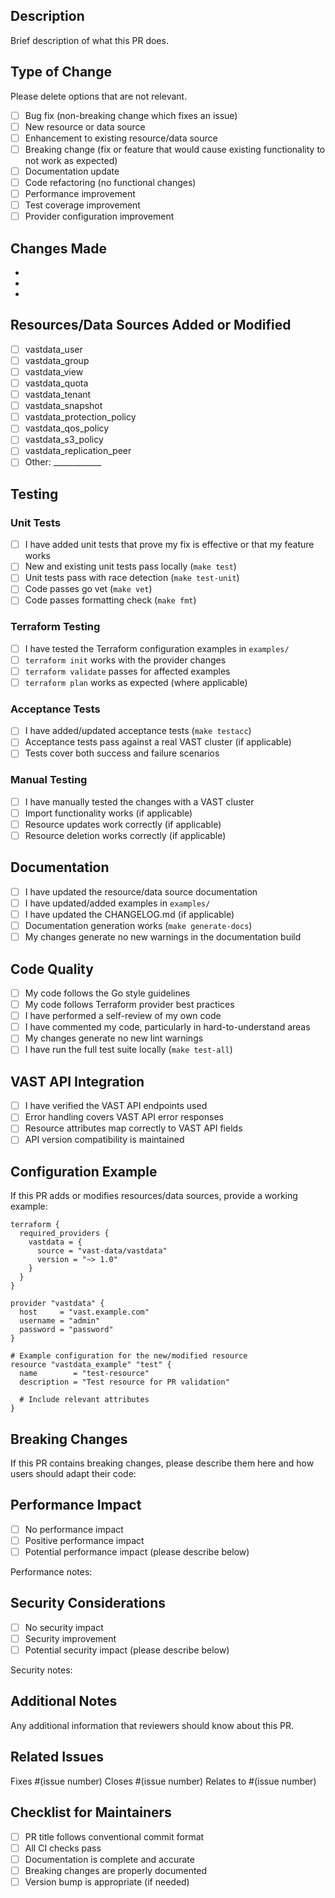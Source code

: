 ## Description

Brief description of what this PR does.

## Type of Change

Please delete options that are not relevant.

- [ ] Bug fix (non-breaking change which fixes an issue)
- [ ] New resource or data source
- [ ] Enhancement to existing resource/data source
- [ ] Breaking change (fix or feature that would cause existing functionality to not work as expected)
- [ ] Documentation update
- [ ] Code refactoring (no functional changes)
- [ ] Performance improvement
- [ ] Test coverage improvement
- [ ] Provider configuration improvement

## Changes Made

- 
- 
- 

## Resources/Data Sources Added or Modified

- [ ] vastdata_user
- [ ] vastdata_group
- [ ] vastdata_view
- [ ] vastdata_quota
- [ ] vastdata_tenant
- [ ] vastdata_snapshot
- [ ] vastdata_protection_policy
- [ ] vastdata_qos_policy
- [ ] vastdata_s3_policy
- [ ] vastdata_replication_peer
- [ ] Other: ____________

## Testing

### Unit Tests
- [ ] I have added unit tests that prove my fix is effective or that my feature works
- [ ] New and existing unit tests pass locally (`make test`)
- [ ] Unit tests pass with race detection (`make test-unit`)
- [ ] Code passes go vet (`make vet`)
- [ ] Code passes formatting check (`make fmt`)

### Terraform Testing
- [ ] I have tested the Terraform configuration examples in `examples/`
- [ ] `terraform init` works with the provider changes
- [ ] `terraform validate` passes for affected examples
- [ ] `terraform plan` works as expected (where applicable)

### Acceptance Tests
- [ ] I have added/updated acceptance tests (`make testacc`)
- [ ] Acceptance tests pass against a real VAST cluster (if applicable)
- [ ] Tests cover both success and failure scenarios

### Manual Testing
- [ ] I have manually tested the changes with a VAST cluster
- [ ] Import functionality works (if applicable)
- [ ] Resource updates work correctly (if applicable)
- [ ] Resource deletion works correctly (if applicable)

## Documentation

- [ ] I have updated the resource/data source documentation
- [ ] I have updated/added examples in `examples/`
- [ ] I have updated the CHANGELOG.md (if applicable)
- [ ] Documentation generation works (`make generate-docs`)
- [ ] My changes generate no new warnings in the documentation build

## Code Quality

- [ ] My code follows the Go style guidelines
- [ ] My code follows Terraform provider best practices
- [ ] I have performed a self-review of my own code
- [ ] I have commented my code, particularly in hard-to-understand areas
- [ ] My changes generate no new lint warnings
- [ ] I have run the full test suite locally (`make test-all`)

## VAST API Integration

- [ ] I have verified the VAST API endpoints used
- [ ] Error handling covers VAST API error responses
- [ ] Resource attributes map correctly to VAST API fields
- [ ] API version compatibility is maintained

## Configuration Example

If this PR adds or modifies resources/data sources, provide a working example:

```hcl
terraform {
  required_providers {
    vastdata = {
      source = "vast-data/vastdata"
      version = "~> 1.0"
    }
  }
}

provider "vastdata" {
  host     = "vast.example.com"
  username = "admin"
  password = "password"
}

# Example configuration for the new/modified resource
resource "vastdata_example" "test" {
  name        = "test-resource"
  description = "Test resource for PR validation"
  
  # Include relevant attributes
}
```

## Breaking Changes

If this PR contains breaking changes, please describe them here and how users should adapt their code:

## Performance Impact

- [ ] No performance impact
- [ ] Positive performance impact
- [ ] Potential performance impact (please describe below)

Performance notes:

## Security Considerations

- [ ] No security impact
- [ ] Security improvement
- [ ] Potential security impact (please describe below)

Security notes:

## Additional Notes

Any additional information that reviewers should know about this PR.

## Related Issues

Fixes #(issue number)
Closes #(issue number)
Relates to #(issue number)

## Checklist for Maintainers

- [ ] PR title follows conventional commit format
- [ ] All CI checks pass
- [ ] Documentation is complete and accurate
- [ ] Breaking changes are properly documented
- [ ] Version bump is appropriate (if needed) 